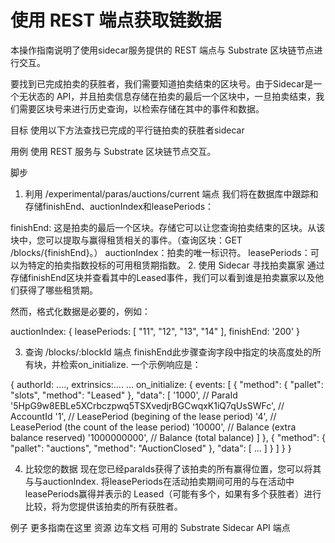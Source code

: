# 使用 REST 端点获取链数据
本操作指南说明了使用sidecar服务提供的 REST 端点与 Substrate 区块链节点进行交互。

要找到已完成拍卖的获胜者，我们需要知道拍卖结束的区块号。由于Sidecar是一个无状态的 API，并且拍卖信息存储在拍卖的最后一个区块中，一旦拍卖结束，我们需要区块号来进行历史查询，以检索存储在其中的事件和数据。

目标
使用以下方法查找已完成的平行链拍卖的获胜者sidecar

用例
使用 REST 服务与 Substrate 区块链节点交互。

脚步
1. 利用 /experimental/paras/auctions/current 端点
我们将在数据库中跟踪和存储finishEnd、auctionIndex和leasePeriods：

finishEnd: 这是拍卖的最后一个区块。存储它可以让您查询拍卖结束的区块。从该块中，您可以提取与赢得租赁相关的事件。（查询区块：GET /blocks/{finishEnd}。）
auctionIndex：拍卖的唯一标识符。
leasePeriods：可以为特定的拍卖指数投标的可用租赁期指数。
2. 使用 Sidecar 寻找拍卖赢家
通过存储finishEnd区块并查看其中的Leased事件，我们可以看到谁是拍卖赢家以及他们获得了哪些租赁期。

然而，格式化数据是必要的，例如：

auctionIndex: {
    leasePeriods: [
        "11", "12", "13", "14"
    ],
    finishEnd: '200'
}

3. 查询 /blocks/:blockId 端点
finishEnd此步骤查询字段中指定的块高度处的所有块，并检索on_initialize. 一个示例响应是：

{
    authorId: ....,
    extrinsics:....
    ...
    on_initialize: {
        events: [
            {
                "method": {
                    "pallet": "slots",
                    "method": "Leased"
                },
                "data": [
                    '1000', // ParaId
                    '5HpG9w8EBLe5XCrbczpwq5TSXvedjrBGCwqxK1iQ7qUsSWFc', // AccountId
                    '1', // LeasePeriod (begining of the lease period)
                    '4', // LeasePeriod (the count of the lease period)
                    '10000', // Balance (extra balance reserved)
                    '1000000000', // Balance (total balance)
                ]
            },
            {
                "method": {
                    "pallet": "auctions",
                    "method": "AuctionClosed"
                },
                "data": [
                    ...
                ]
            }
        ]
    }
}

4. 比较您的数据
现在您已经paraIds获得了该拍卖的所有赢得位置，您可以将其与与auctionIndex. 将leasePeriods在活动拍卖期间可用的与在活动中leasePeriods赢得并表示的 Leased（可能有多个，如果有多个获胜者）进行比较，将为您提供该拍卖的所有获胜者。

例子
更多指南在这里
资源
边车文档
可用的 Substrate Sidecar API 端点